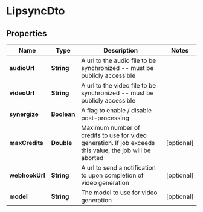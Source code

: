 

# LipsyncDto


## Properties

| Name | Type | Description | Notes |
|------------ | ------------- | ------------- | -------------|
|**audioUrl** | **String** | A url to the audio file to be synchronized -- must be publicly accessible |  |
|**videoUrl** | **String** | A url to the video file to be synchronized -- must be publicly accessible |  |
|**synergize** | **Boolean** | A flag to enable / disable post-processing |  |
|**maxCredits** | **Double** | Maximum number of credits to use for video generation. If job exceeds this value, the job will be aborted |  [optional] |
|**webhookUrl** | **String** | A url to send a notification to upon completion of video generation |  [optional] |
|**model** | **String** | The model to use for video generation |  [optional] |



